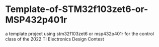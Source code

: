 # Template-of-STM32f103zet6-or-MSP432p401r
a template project using stm32f103zet6 or msp432p401r for the control class of the 2022 TI Electronics Design Contest 
